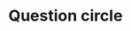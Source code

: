 ---
title: Question circle
tags:
icon: question-circle
svg: '<svg xmlns="http://www.w3.org/2000/svg" width="24" height="24" fill="none" viewBox="0 0 24 24" stroke-width="1.5" stroke-linecap="round" stroke-linejoin="round" stroke="currentColor"><circle cx="12" cy="12.5" r="9"/><path d="M12 13.99c0-2 2-1.5 2-3.5 0-2.654-4-2.654-4 0m2 6.01h.01"/></svg>'
---
